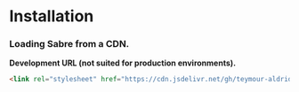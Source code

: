 # Installation
### Loading Sabre from a CDN.
**Development URL (not suited for production environments).**
```html
<link rel="stylesheet" href="https://cdn.jsdelivr.net/gh/teymour-aldridge/box.web/sass/styles.min.css">
```